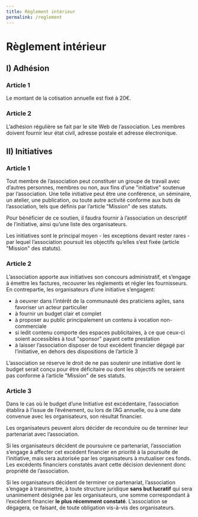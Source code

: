 ```yaml
---
title: Règlement intérieur
permalink: /reglement
---
```


# Règlement intérieur

## I) Adhésion

### Article 1

Le montant de la cotisation annuelle est fixé à 20€.

### Article 2

L’adhésion régulière se fait par le site Web de l’association. Les membres doivent fournir leur état civil, adresse postale et adresse électronique.

## II) Initiatives

### Article 1

Tout membre de l’association peut constituer un groupe de travail avec d’autres personnes, membres ou non, aux fins d’une "initiative" soutenue par l’association. Une telle initiative peut être une conférence, un séminaire, un atelier, une publication, ou toute autre activité conforme aux buts de l’association, tels que définis par l’article "Mission" de ses statuts.

Pour bénéficier de ce soutien, il faudra fournir à l’association un descriptif de l’initiative, ainsi qu’une liste des organisateurs.

Les initiatives sont le principal moyen - les exceptions devant rester rares - par lequel l’association poursuit les objectifs qu’elles s’est fixée (article "Mission" des statuts).

### Article 2

L’association apporte aux initiatives son concours administratif, et s’engage à émettre les factures, recouvrer les règlements et régler les fournisseurs. En contrepartie, les organisateurs d’une initiative s’engagent:

- à oeuvrer dans l’intérêt de la communauté des praticiens agiles, sans favoriser un acteur particulier
- à fournir un budget clair et complet
- à proposer au public principalement un contenu à vocation non-commerciale
- si ledit contenu comporte des espaces publicitaires, à ce que ceux-ci soient accessibles à tout "sponsor" payant cette prestation
- à laisser l’association disposer de tout excédent financier dégagé par l’initiative, en dehors des dispositions de l’article 3

L’association se réserve le droit de ne pas soutenir une initiative dont le budget serait conçu pour être déficitaire ou dont les objectifs ne seraient pas conforme à l’article "Mission" de ses statuts.

### Article 3

Dans le cas où le budget d’une Initiative est excédentaire, l’association établira à l’issue de l’événement, ou lors de l’AG annuelle, ou à une date convenue avec les organisateurs, son résultat financier.

Les organisateurs peuvent alors décider de reconduire ou de terminer leur partenariat avec l’association.

Si les organisateurs décident de poursuivre ce partenariat, l’association s’engage à affecter cet excédent financier en priorité à la poursuite de l’initiative, mais sera autorisée par les organisateurs à mutualiser ces fonds. Les excédents financiers constatés avant cette décision deviennent donc propriété de l’association.

Si les organisateurs décident de terminer ce partenariat, l’association s’engage à transmettre, à toute structure juridique **sans but lucratif** qui sera unanimement désignée par les organisateurs, une somme correspondant à l’excédent financier **le plus récemment constaté**. L’association se dégagera, ce faisant, de toute obligation vis-à-vis des organisateurs.
